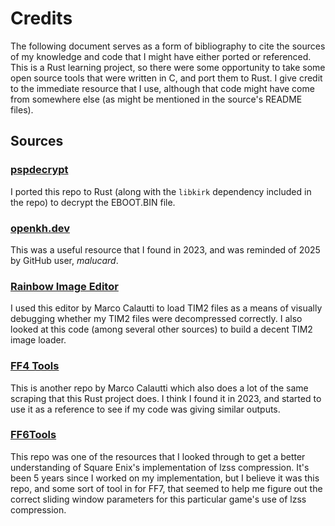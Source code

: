 # Credits

The following document serves as a form of bibliography to cite the sources of my knowledge and code that I might have either ported or referenced. This is a Rust learning project, so there were some opportunity to take some open source tools that were written in C, and port them to Rust. I give credit to the immediate resource that I use, although that code might have come from somewhere else (as might be mentioned in the source's README files).

## Sources

### [pspdecrypt](https://github.com/John-K/pspdecrypt)

I ported this repo to Rust (along with the `libkirk` dependency included in the repo) to decrypt the EBOOT.BIN file.

### [openkh.dev](https://openkh.dev/common/tm2.html)

This was a useful resource that I found in 2023, and was reminded of 2025 by GitHub user, _malucard_.

### [Rainbow Image Editor](https://github.com/marco-calautti/Rainbow)

I used this editor by Marco Calautti to load TIM2 files as a means of visually debugging whether my TIM2 files were decompressed correctly. I also looked at this code (among several other sources) to build a decent TIM2 image loader.

### [FF4 Tools](https://github.com/marco-calautti/FF4Tools)

This is another repo by Marco Calautti which also does a lot of the same scraping that this Rust project does. I think I found it in 2023, and started to use it as a reference to see if my code was giving similar outputs.

### [FF6Tools](https://github.com/everything8215/ff6tools)

This repo was one of the resources that I looked through to get a better understanding of Square Enix's implementation of lzss compression. It's been 5 years since I worked on my implementation, but I believe it was this repo, and some sort of tool in for FF7, that seemed to help me figure out the correct sliding window parameters for this particular game's use of lzss compression.
